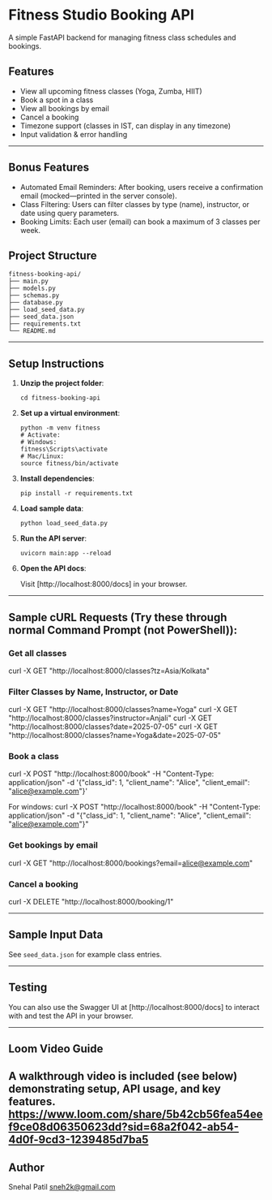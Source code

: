 #  Fitness Studio Booking API

A simple FastAPI backend for managing fitness class schedules and bookings.

##  Features

- View all upcoming fitness classes (Yoga, Zumba, HIIT)
- Book a spot in a class
- View all bookings by email
- Cancel a booking
- Timezone support (classes in IST, can display in any timezone)
- Input validation & error handling

---

## Bonus Features

- Automated Email Reminders: After booking, users receive a confirmation email (mocked—printed in the server console).
- Class Filtering: Users can filter classes by type (name), instructor, or date using query parameters.
- Booking Limits: Each user (email) can book a maximum of 3 classes per week.

##  Project Structure
```
fitness-booking-api/
├── main.py
├── models.py
├── schemas.py
├── database.py
├── load_seed_data.py
├── seed_data.json
├── requirements.txt
└── README.md
```
---

##  Setup Instructions

1. **Unzip the project folder**:

    ```
    cd fitness-booking-api
    ```

2. **Set up a virtual environment**:

    ```
    python -m venv fitness
    # Activate:
    # Windows:
    fitness\Scripts\activate
    # Mac/Linux:
    source fitness/bin/activate
    ```

3. **Install dependencies**:

    ```
    pip install -r requirements.txt
    ```

4. **Load sample data**:

    ```
    python load_seed_data.py
    ```

5. **Run the API server**:

    ```
    uvicorn main:app --reload
    ```

6. **Open the API docs**:

    Visit [http://localhost:8000/docs] in your browser.

---

##  Sample cURL Requests (Try these through normal Command Prompt (not PowerShell)):

### Get all classes

curl -X GET "http://localhost:8000/classes?tz=Asia/Kolkata"

### Filter Classes by Name, Instructor, or Date

curl -X GET "http://localhost:8000/classes?name=Yoga"
curl -X GET "http://localhost:8000/classes?instructor=Anjali"
curl -X GET "http://localhost:8000/classes?date=2025-07-05"
curl -X GET "http://localhost:8000/classes?name=Yoga&date=2025-07-05"

### Book a class

curl -X POST "http://localhost:8000/book"
-H "Content-Type: application/json"
-d '{"class_id": 1, "client_name": "Alice", "client_email": "alice@example.com"}'


For windows:
curl -X POST "http://localhost:8000/book" -H "Content-Type: application/json" -d "{\"class_id\": 1, \"client_name\": \"Alice\", \"client_email\": \"alice@example.com\"}"


### Get bookings by email

curl -X GET "http://localhost:8000/bookings?email=alice@example.com"


### Cancel a booking

curl -X DELETE "http://localhost:8000/booking/1"

---

##  Sample Input Data

See `seed_data.json` for example class entries.

---

##  Testing

You can also use the Swagger UI at [http://localhost:8000/docs] to interact with and test the API in your browser.

---

##  Loom Video Guide

A walkthrough video is included (see below) demonstrating setup, API usage, and key features.
https://www.loom.com/share/5b42cb56fea54eef9ce08d06350623dd?sid=68a2f042-ab54-4d0f-9cd3-1239485d7ba5
---

##  Author

Snehal Patil 
sneh2k@gmail.com


